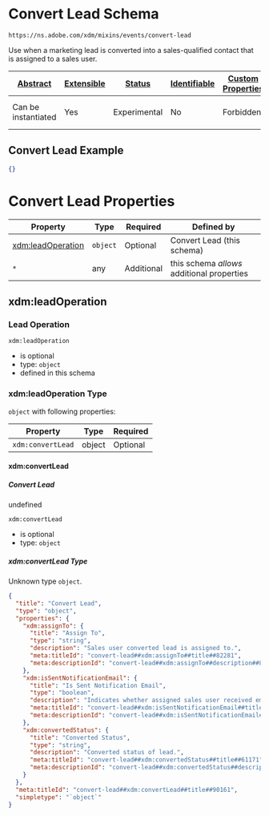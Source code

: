 
# Convert Lead Schema

```
https://ns.adobe.com/xdm/mixins/events/convert-lead
```

Use when a marketing lead is converted into a sales-qualified contact that is assigned to a sales user.

| [Abstract](../../../../abstract.md) | [Extensible](../../../../extensions.md) | [Status](../../../../status.md) | [Identifiable](../../../../id.md) | [Custom Properties](../../../../extensions.md) | [Additional Properties](../../../../extensions.md) | Defined In |
|-------------------------------------|-----------------------------------------|---------------------------------|-----------------------------------|------------------------------------------------|----------------------------------------------------|------------|
| Can be instantiated | Yes | Experimental | No | Forbidden | Permitted | [fieldgroups/experience-event/events/convert-lead.schema.json](fieldgroups/experience-event/events/convert-lead.schema.json) |

## Convert Lead Example
```json
{}
```

# Convert Lead Properties

| Property | Type | Required | Defined by |
|----------|------|----------|------------|
| [xdm:leadOperation](#xdmleadoperation) | `object` | Optional | Convert Lead (this schema) |
| `*` | any | Additional | this schema *allows* additional properties |

## xdm:leadOperation
### Lead Operation

`xdm:leadOperation`
* is optional
* type: `object`
* defined in this schema

### xdm:leadOperation Type


`object` with following properties:


| Property | Type | Required |
|----------|------|----------|
| `xdm:convertLead`| object | Optional |



#### xdm:convertLead
##### Convert Lead

undefined

`xdm:convertLead`
* is optional
* type: `object`

##### xdm:convertLead Type

Unknown type `object`.

```json
{
  "title": "Convert Lead",
  "type": "object",
  "properties": {
    "xdm:assignTo": {
      "title": "Assign To",
      "type": "string",
      "description": "Sales user converted lead is assigned to.",
      "meta:titleId": "convert-lead##xdm:assignTo##title##82281",
      "meta:descriptionId": "convert-lead##xdm:assignTo##description##88421"
    },
    "xdm:isSentNotificationEmail": {
      "title": "Is Sent Notification Email",
      "type": "boolean",
      "description": "Indicates whether assigned sales user received email notification of the converted lead.",
      "meta:titleId": "convert-lead##xdm:isSentNotificationEmail##title##97101",
      "meta:descriptionId": "convert-lead##xdm:isSentNotificationEmail##description##65961"
    },
    "xdm:convertedStatus": {
      "title": "Converted Status",
      "type": "string",
      "description": "Converted status of lead.",
      "meta:titleId": "convert-lead##xdm:convertedStatus##title##61171",
      "meta:descriptionId": "convert-lead##xdm:convertedStatus##description##97951"
    }
  },
  "meta:titleId": "convert-lead##xdm:convertLead##title##90161",
  "simpletype": "`object`"
}
```










